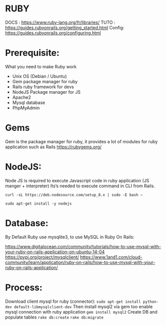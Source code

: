 RUBY
========

DOCS : https://www.ruby-lang.org/fr/libraries/
TUTO : https://guides.rubyonrails.org/getting_started.html
Config: https://guides.rubyonrails.org/configuring.html

Prerequisite:
========
What you need to make Ruby work
- Unix		OS (Debian / Ubuntu)
- Gem		package manager for ruby
- Rails		ruby framework for devs 
- NodeJS		Package manager for JS
- Apache2
- Mysql database
- PhpMyAdmin

Gems
========
Gem is the package manager for ruby, it provides a lot of modules for ruby application such as Rails
https://rubygems.org/

NodeJS:
========
Node JS is required to execute Javascript code in ruby application (JS manger + interpreter)
Its’s needed to execute command in CLI from Rails.

`curl -sL https://deb.nodesource.com/setup_8.x | sudo -E bash –`

`sudo apt-get install -y nodejs`

Database:
========
By Default Ruby use mysqlite3, to use MySQL in Ruby On Rails:

https://www.digitalocean.com/community/tutorials/how-to-use-mysql-with-your-ruby-on-rails-application-on-ubuntu-14-04
https://pypi.org/project/mysqlclient/
https://www.1and1.com/cloud-community/learn/application/ruby-on-rails/how-to-use-mysql-with-your-ruby-on-rails-application/

Process:
========
Download client mysql for ruby (connector):
`sudo apt-get install python-dev default-libmysqlclient-dev`
Then install mysql2 via gem too enable mysql connection with ruby application
`gem install mysql2`
Create DB and populate tables
`rake db:create`
`rake db:migrate`


